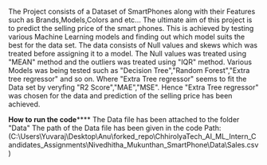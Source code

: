 The Project consists of a Dataset of SmartPhones along with their Features such as Brands,Models,Colors and etc...
The ultimate aim of this project is to predict the selling price of the smart phones.
This is achieved by testing various Machine Learning models and finding out which model suits the best for the data set.
The data consists of Null values and skews which was treated before assigning it to a model.
The Null values was treated using "MEAN" method and the outliers was treated using "IQR" method.
Various Models was being tested such as "Decision Tree","Random Forest","Extra tree regressor" and so on.
Where "Extra Tree regressor" seems to fit the Data set by veryfing "R2 Score","MAE","MSE".
Hence "Extra Tree regressor" was chosen for the data and prediction of the selling price has been achieved.

**********How to run the code**************
The Data file has been attached to the folder "Data"
The path of the Data file has been given in the code
Path: 
(C:\Users\Yuvaraj\Desktop\Anu\forked_repo\ChhirolyaTech_AI_ML_Intern_Candidates_Assignments\Nivedhitha_Mukunthan_SmartPhone\Data\Sales.csv)
